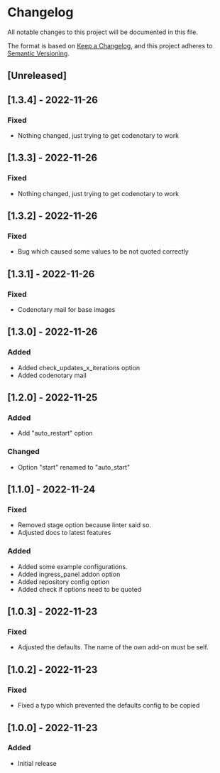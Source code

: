 # Changelog

All notable changes to this project will be documented in this file.

The format is based on [Keep a Changelog](https://keepachangelog.com/en/1.0.0/),
and this project adheres to [Semantic Versioning](https://semver.org/spec/v2.0.0.html).

## [Unreleased]

## [1.3.4] - 2022-11-26

### Fixed

- Nothing changed, just trying to get codenotary to work

## [1.3.3] - 2022-11-26

### Fixed

- Nothing changed, just trying to get codenotary to work

## [1.3.2] - 2022-11-26

### Fixed

- Bug which caused some values to be not quoted correctly

## [1.3.1] - 2022-11-26

### Fixed

- Codenotary mail for base images

## [1.3.0] - 2022-11-26

### Added

- Added check_updates_x_iterations option
- Added codenotary mail

## [1.2.0] - 2022-11-25

### Added

- Add "auto_restart" option

### Changed

- Option "start" renamed to "auto_start"

## [1.1.0] - 2022-11-24

### Fixed

- Removed stage option because linter said so.
- Adjusted docs to latest features

### Added

- Added some example configurations.
- Added ingress_panel addon option
- Added repository config option
- Added check if options need to be quoted

## [1.0.3] - 2022-11-23

### Fixed

- Adjusted the defaults. The name of the own add-on must be self.

## [1.0.2] - 2022-11-23

### Fixed

- Fixed a typo which prevented the defaults config to be copied

## [1.0.0] - 2022-11-23

### Added

- Initial release
